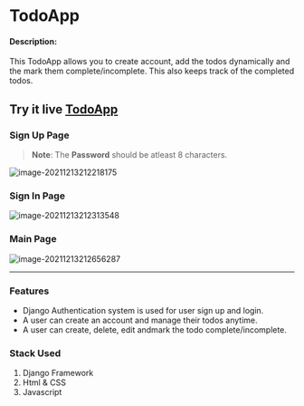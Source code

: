 ﻿#    TodoApp 

#### Description:

This TodoApp allows you to create account, add the todos dynamically and the mark them complete/incomplete. This also keeps track of the completed todos.

Try it live [TodoApp](https://realtime-todoapp.herokuapp.com/)
---

### Sign Up Page

> **Note**: The **Password** should be atleast 8 characters.


![image-20211213212218175](https://user-images.githubusercontent.com/31775953/145855465-87188375-d6ef-457b-8e26-19b59f02a628.png)
 

 

### Sign In Page
![image-20211213212313548](https://user-images.githubusercontent.com/31775953/145855599-4aeadff4-978e-4c06-bff3-61621a88d376.png)




### Main Page
![image-20211213212656287](https://user-images.githubusercontent.com/31775953/145855652-9a850db0-19bd-4f17-a33f-7dcf0a3741ed.png)


---



### Features

- Django Authentication system is used for user sign up and login.
- A user can create an account and manage their todos anytime.
- A user can create, delete, edit andmark the todo complete/incomplete.



### Stack Used

1. Django Framework
2. Html & CSS
3. Javascript

